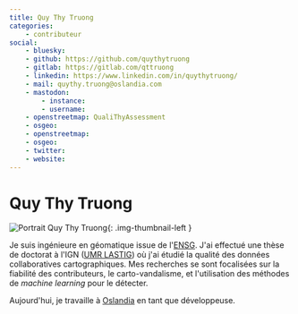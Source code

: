 ```yaml
---
title: Quy Thy Truong
categories:
    - contributeur
social:
    - bluesky:
    - github: https://github.com/quythytruong
    - gitlab: https://gitlab.com/qttruong
    - linkedin: https://www.linkedin.com/in/quythytruong/
    - mail: quythy.truong@oslandia.com
    - mastodon:
        - instance:
        - username:
    - openstreetmap: QualiThyAssessment
    - osgeo:
    - openstreetmap:
    - osgeo:
    - twitter:
    - website:
---
```


# Quy Thy Truong

<!-- --8<-- [start:author-sign-block] -->

![Portrait Quy Thy Truong](https://cdn.geotribu.fr/img/internal/contributeurs/qthy.webp "Portrait Quy Thy Truong"){: .img-thumbnail-left }

Je suis ingénieure en géomatique issue de l'[ENSG](https://ensg.eu/).
J'ai effectué une thèse de doctorat à l'IGN ([UMR LASTIG](https://www.umr-lastig.fr/)) où j'ai étudié la qualité des données collaboratives cartographiques.
Mes recherches se sont focalisées sur la fiabilité des contributeurs, le carto-vandalisme, et l'utilisation des méthodes de *machine learning* pour le détecter.

Aujourd'hui, je travaille à [Oslandia](https://oslandia.com/) en tant que développeuse.

<!-- --8<-- [end:author-sign-block] -->
